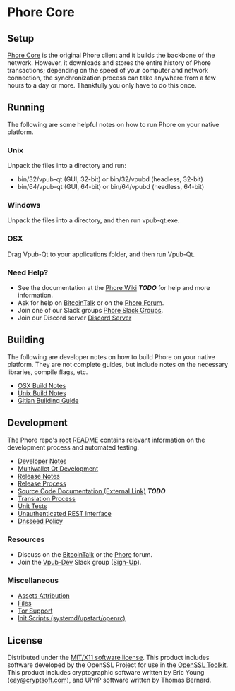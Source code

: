 Phore Core
=====================

Setup
---------------------
[Phore Core](http://vpub.org/wallet) is the original Phore client and it builds the backbone of the network. However, it downloads and stores the entire history of Phore transactions; depending on the speed of your computer and network connection, the synchronization process can take anywhere from a few hours to a day or more. Thankfully you only have to do this once.

Running
---------------------
The following are some helpful notes on how to run Phore on your native platform.

### Unix

Unpack the files into a directory and run:

- bin/32/vpub-qt (GUI, 32-bit) or bin/32/vpubd (headless, 32-bit)
- bin/64/vpub-qt (GUI, 64-bit) or bin/64/vpubd (headless, 64-bit)

### Windows

Unpack the files into a directory, and then run vpub-qt.exe.

### OSX

Drag Vpub-Qt to your applications folder, and then run Vpub-Qt.

### Need Help?

* See the documentation at the [Phore Wiki](https://en.bitcoin.it/wiki/Main_Page) ***TODO***
for help and more information.
* Ask for help on [BitcoinTalk](https://bitcointalk.org/index.php?topic=1262920.0) or on the [Phore Forum](http://forum.vpub.org/).
* Join one of our Slack groups [Phore Slack Groups](https://vpub.org/slack-logins/).
* Join our Discord server [Discord Server](https://discord.gg/dTRhamf)

Building
---------------------
The following are developer notes on how to build Phore on your native platform. They are not complete guides, but include notes on the necessary libraries, compile flags, etc.

- [OSX Build Notes](build-osx.md)
- [Unix Build Notes](build-unix.md)
- [Gitian Building Guide](gitian-building.md)

Development
---------------------
The Phore repo's [root README](https://github.com/vpubchain/Phore/blob/master/README.md) contains relevant information on the development process and automated testing.

- [Developer Notes](developer-notes.md)
- [Multiwallet Qt Development](multiwallet-qt.md)
- [Release Notes](release-notes.md)
- [Release Process](release-process.md)
- [Source Code Documentation (External Link)](https://dev.visucore.com/bitcoin/doxygen/) ***TODO***
- [Translation Process](translation_process.md)
- [Unit Tests](unit-tests.md)
- [Unauthenticated REST Interface](REST-interface.md)
- [Dnsseed Policy](dnsseed-policy.md)

### Resources

* Discuss on the [BitcoinTalk](https://bitcointalk.org/index.php?topic=1262920.0) or the [Phore](http://forum.vpub.org/) forum.
* Join the [Vpub-Dev](https://vpub-dev.slack.com/) Slack group ([Sign-Up](https://vpub-dev.herokuapp.com/)).

### Miscellaneous
- [Assets Attribution](assets-attribution.md)
- [Files](files.md)
- [Tor Support](tor.md)
- [Init Scripts (systemd/upstart/openrc)](init.md)

License
---------------------
Distributed under the [MIT/X11 software license](http://www.opensource.org/licenses/mit-license.php).
This product includes software developed by the OpenSSL Project for use in the [OpenSSL Toolkit](https://www.openssl.org/). This product includes
cryptographic software written by Eric Young ([eay@cryptsoft.com](mailto:eay@cryptsoft.com)), and UPnP software written by Thomas Bernard.
